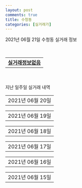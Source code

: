 ```yaml
---
layout: post
comments: true
title: 수청동
categories: [실거래가]
---
```


2021년 06월 21일 수청동 실거래 정보

<script type="text/javascript">
  google.charts.load('current', {'packages':['corechart']});
  google.charts.setOnLoadCallback(drawChart);

  function drawChart() {
    var data = google.visualization.arrayToDataTable([['거래일', '매매', '전월세', '전매'], ['2021-03', 0, 0, 2], ['2021-04', 1, 2, 16], ['2021-05', 0, 0, 50], ['2021-06', 0, 0, 9]]);

    var options = {
      title: '최근 유형별 거래량 추이',
      legend: { position: 'bottom' }
    };

    var chart = new google.visualization.LineChart(document.getElementById('columnchart_material'));
    chart.draw(data, (options));
  }
</script>

<div id="columnchart_material" style="width: 450px; margin-left: -35px; display: none"></div>
<br>
<table>
  <tr>
    <td colspan="4" style="font-weight: bold;"><a href="https://search.naver.com/search.naver?query=수청동 실거래정보없음">실거래정보없음</a></td>
  </tr>
    
</table>
    
<div style="margin-top: 50px; margin-bottom: 13px">지난 일주일 실거래 내역</div>

  <table style="width: 100%; margin-bottom: 1px">
      <tr class="header">
        <td>2021년 06월 20일</td>
      </tr>
      <tr class="child" style="display: none">
        <td>
            
        <table>
          <tr>
            <td colspan="4" style="font-weight: bold;"><a href="https://search.naver.com/search.naver?query=당진 센트레빌 르네블루">당진 센트레빌 르네블루</a></td>
          </tr>

          <tr>
            <td><a style="color: blue">전매</a></td>
            <td>23층</td>
            <td>84.9699㎡</td>
            <td>계약일 2021-06-15</td>
          </tr>
          <tr>
            <td colspan="4">32,901</td>
          </tr>
    
          <tr>
            <td><a style="color: blue">전매</a></td>
            <td>27층</td>
            <td>84.9169㎡</td>
            <td>계약일 2021-06-17</td>
          </tr>
          <tr>
            <td colspan="4">32,501</td>
          </tr>
    
          <tr>
            <td><a style="color: blue">전매</a></td>
            <td>1층</td>
            <td>84.9699㎡</td>
            <td>계약일 2021-06-12</td>
          </tr>
          <tr>
            <td colspan="4">30,059</td>
          </tr>
    
          <tr>
            <td><a style="color: blue">전매</a></td>
            <td>19층</td>
            <td>74.9585㎡</td>
            <td>계약일 2021-05-22</td>
          </tr>
          <tr>
            <td colspan="4">29,640</td>
          </tr>
    
          <tr>
            <td><a style="color: blue">전매</a></td>
            <td>2층</td>
            <td>74.9585㎡</td>
            <td>계약일 2021-05-22</td>
          </tr>
          <tr>
            <td colspan="4">27,858</td>
          </tr>
    
        </table>
    
        </td>
      </tr>
  </table>
    
  <table style="width: 100%; margin-bottom: 1px">
      <tr class="header">
        <td>2021년 06월 19일</td>
      </tr>
      <tr class="child" style="display: none">
        <td>
            
        <table>
          <tr>
            <td colspan="4" style="font-weight: bold;"><a href="https://search.naver.com/search.naver?query=실거래정보없음">실거래정보없음</a></td>
          </tr>

        </table>
    
        </td>
      </tr>
  </table>
    
  <table style="width: 100%; margin-bottom: 1px">
      <tr class="header">
        <td>2021년 06월 18일</td>
      </tr>
      <tr class="child" style="display: none">
        <td>
            
        <table>
          <tr>
            <td colspan="4" style="font-weight: bold;"><a href="https://search.naver.com/search.naver?query=당진 센트레빌 르네블루">당진 센트레빌 르네블루</a></td>
          </tr>

          <tr>
            <td><a style="color: blue">전매</a></td>
            <td>22층</td>
            <td>84.9169㎡</td>
            <td>계약일 2021-06-07</td>
          </tr>
          <tr>
            <td colspan="4">32,201</td>
          </tr>
    
        </table>
    
        </td>
      </tr>
  </table>
    
  <table style="width: 100%; margin-bottom: 1px">
      <tr class="header">
        <td>2021년 06월 17일</td>
      </tr>
      <tr class="child" style="display: none">
        <td>
            
        <table>
          <tr>
            <td colspan="4" style="font-weight: bold;"><a href="https://search.naver.com/search.naver?query=실거래정보없음">실거래정보없음</a></td>
          </tr>

        </table>
    
        </td>
      </tr>
  </table>
    
  <table style="width: 100%; margin-bottom: 1px">
      <tr class="header">
        <td>2021년 06월 16일</td>
      </tr>
      <tr class="child" style="display: none">
        <td>
            
        <table>
          <tr>
            <td colspan="4" style="font-weight: bold;"><a href="https://search.naver.com/search.naver?query=당진 센트레빌 르네블루">당진 센트레빌 르네블루</a></td>
          </tr>

          <tr>
            <td><a style="color: blue">전매</a></td>
            <td>15층</td>
            <td>84.9699㎡</td>
            <td>계약일 2021-05-17</td>
          </tr>
          <tr>
            <td colspan="4">32,401</td>
          </tr>
    
        </table>
    
        </td>
      </tr>
  </table>
    
  <table style="width: 100%; margin-bottom: 1px">
      <tr class="header">
        <td>2021년 06월 15일</td>
      </tr>
      <tr class="child" style="display: none">
        <td>
            
        <table>
          <tr>
            <td colspan="4" style="font-weight: bold;"><a href="https://search.naver.com/search.naver?query=당진 센트레빌 르네블루">당진 센트레빌 르네블루</a></td>
          </tr>

          <tr>
            <td><a style="color: blue">전매</a></td>
            <td>3층</td>
            <td>99.8911㎡</td>
            <td>계약일 2021-06-10</td>
          </tr>
          <tr>
            <td colspan="4">37,736</td>
          </tr>
    
        </table>
    
        </td>
      </tr>
  </table>
    

